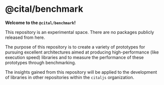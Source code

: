 # @cital/benchmark

**Welcome to the `@cital/benchmark`!**

This repository is an experimental space. There are no packages publicly released from here.

The purpose of this repository is to create a variety of prototypes for pursuing excellent architectures aimed at producing high-performance (like execution speed) libraries and to measure the performance of these prototypes through benchmarking.

The insights gained from this repository will be applied to the development of libraries in other repositories within the `citaljs` organization.
